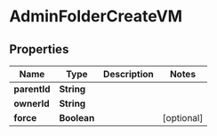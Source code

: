 

# AdminFolderCreateVM


## Properties

| Name | Type | Description | Notes |
|------------ | ------------- | ------------- | -------------|
|**parentId** | **String** |  |  |
|**ownerId** | **String** |  |  |
|**force** | **Boolean** |  |  [optional] |



